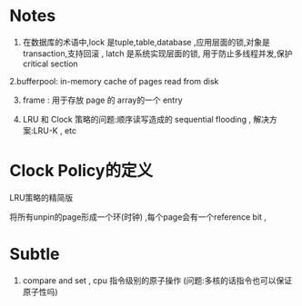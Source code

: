 # Notes

1. 在数据库的术语中,lock 是tuple,table,database ,应用层面的锁,对象是 transaction,支持回滚 , latch 是系统实现层面的锁, 用于防止多线程并发,保护 critical section 

2.bufferpool: in-memory cache of pages read from disk

3. frame : 用于存放 page 的 array的一个 entry

4. LRU 和 Clock 策略的问题:顺序读写造成的 sequential flooding , 解决方案:LRU-K , etc

# Clock Policy的定义

LRU策略的精简版

将所有unpin的page形成一个环(时钟) ,每个page会有一个reference bit ,


# Subtle

1. compare and set , cpu 指令级别的原子操作 (问题:多核的话指令也可以保证原子性吗)